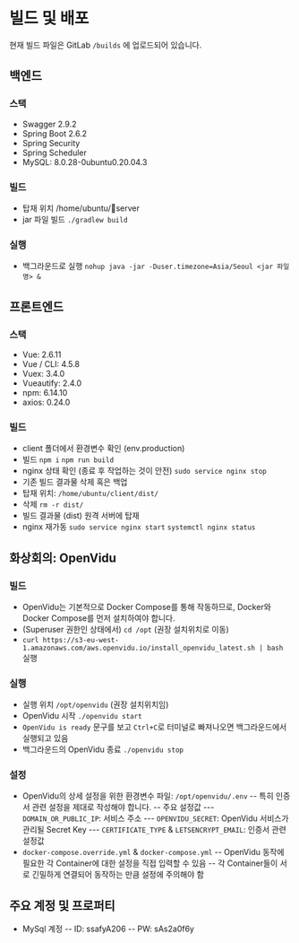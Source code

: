 # 빌드 및 배포
현재 빌드 파일은 GitLab `/builds` 에 업로드되어 있습니다.



## 백엔드
### 스택
- Swagger 2.9.2
- Spring Boot 2.6.2
- Spring Security
- Spring Scheduler
- MySQL: 8.0.28-0ubuntu0.20.04.3

### 빌드
- 탑재 위치 /home/ubuntu/server
- jar 파일 빌드
`./gradlew build`

### 실행
- 백그라운드로 실행
`nohup java -jar -Duser.timezone=Asia/Seoul <jar 파일명> &`



## 프론트엔드
### 스택
- Vue: 2.6.11
- Vue / CLI: 4.5.8
- Vuex: 3.4.0
- Vueautify: 2.4.0
- npm: 6.14.10
- axios: 0.24.0

### 빌드
- client 폴더에서 환경변수 확인 (env.production)
- 빌드
`npm i`
`npm run build`
- nginx 상태 확인 (종료 후 작업하는 것이 안전)
`sudo service nginx stop`
- 기존 빌드 결과물 삭제 혹은 백업
- 탑재 위치: `/home/ubuntu/client/dist/`
- 삭제 `rm -r dist/`
- 빌드 결과물 (dist) 원격 서버에 탑재
- nginx 재가동
`sudo service nginx start`
`systemctl nginx status`



## 화상회의: OpenVidu
### 빌드
- OpenVidu는 기본적으로 Docker Compose를 통해 작동하므로, Docker와 Docker Compose를 먼저 설치하여야 합니다.
- (Superuser 권한인 상태에서) `cd /opt` (권장 설치위치로 이동)
- `curl https://s3-eu-west-1.amazonaws.com/aws.openvidu.io/install_openvidu_latest.sh | bash` 실행

### 실행
- 실행 위치 `/opt/openvidu` (권장 설치위치임)
- OpenVidu 시작 `./openvidu start`
- `OpenVidu is ready` 문구를 보고 `Ctrl+C`로 터미널로 빠져나오면 백그라운드에서 실행되고 있음
- 백그라운드의 OpenVidu 종료 `./openvidu stop`

### 설정
- OpenVidu의 상세 설정을 위한 환경변수 파일: `/opt/openvidu/.env`
-- 특히 인증서 관련 설정을 제대로 작성해야 합니다.
-- 주요 설정값
--- `DOMAIN_OR_PUBLIC_IP`: 서비스 주소
--- `OPENVIDU_SECRET`: OpenVidu 서비스가 관리될 Secret Key
--- `CERTIFICATE_TYPE` & `LETSENCRYPT_EMAIL`: 인증서 관련 설정값
- `docker-compose.override.yml` & `docker-compose.yml`
-- OpenVidu 동작에 필요한 각 Container에 대한 설정을 직접 입력할 수 있음
-- 각 Container들이 서로 긴밀하게 연결되어 동작하는 만큼 설정에 주의해야 함



## 주요 계정 및 프로퍼티
- MySql 계정
-- ID: ssafyA206
-- PW: sAs2a0f6y
